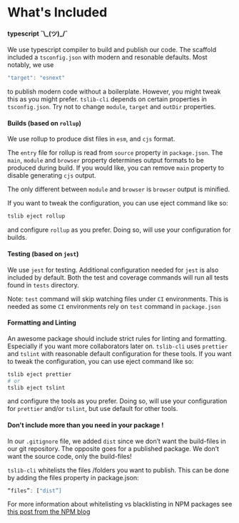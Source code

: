 # What's Included

#### typescript ¯\\_\(ツ\)\_/¯

We use typescript compiler to build and publish our code. The scaffold included a `tsconfig.json` with modern and resonable defaults. Most notably, we use

```javascript
"target": "esnext"
```

to publish modern code without a boilerplate. However, you might tweak this as you might prefer. `tslib-cli` depends on certain properties in `tsconfig.json`. Try not to change `module`, `target` and `outDir` properties.

#### Builds \(based on `rollup`\)

We use rollup to produce dist files in `esm`, and `cjs` format.

The `entry` file for rollup is read from `source` property in `package.json`. The `main`, `module` and `browser` property determines output formats to be produced during build. If you would like, you can remove `main` property to disable generating `cjs` output.

The only different between `module` and `browser` is `browser` output is minified.

If you want to tweak the configuration, you can use eject command like so:

```bash
tslib eject rollup
```

and configure `rollup` as you prefer. Doing so, will use your configuration for builds.

#### Testing \(based on `jest`\)

We use `jest` for testing. Additional configuration needed for `jest` is also included by default. Both the test and coverage commands will run all tests found in `tests` directory.

Note: `test` command will skip watching files under `CI` environments. This is needed as some `CI` environments rely on `test` command in `package.json`

#### Formatting and Linting

An awesome package should include strict rules for linting and formatting. Especially if you want more collaborators later on. `tslib-cli` uses `prettier` and `tslint` with reasonable default configuration for these tools. If you want to tweak the configuration, you can use eject command like so:

```bash
tslib eject prettier
# or
tslib eject tslint
```

and configure the tools as you prefer. Doing so, will use your configuration for `prettier` and/or `tslint`, but use default for other tools.

#### Don't include more than you need in your package !

In our `.gitignore` file, we added `dist` since we don’t want the build-files in our git repository. The opposite goes for a published package. We don’t want the source code, only the build-files!

`tslib-cli` whitelists the files /folders you want to publish. This can be done by adding the files property in package.json:

```javascript
“files”: ["dist”]
```

For more information about whitelisting vs blacklisting in NPM packages see [this post from the NPM blog](https://blog.npmjs.org/post/165769683050/publishing-what-you-mean-to-publish)

